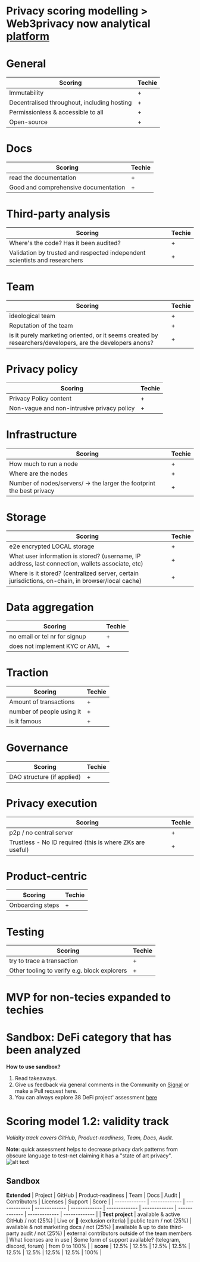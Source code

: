 # Privacy scoring modelling > Web3privacy now analytical [platform](https://github.com/Msiusko/web3privacy/tree/main/Web3privacynowplatform)

# General
| Scoring  | Techie |
| ------------- | ------------- |
| Immutability | + |
| Decentralised throughout, including hosting | + |
| Permissionless & accessible to all | + |
| Open-source | + | 
 
# Docs
| Scoring  |  Techie |
| ------------- | ------------- |
| read the documentation | + |
| Good and comprehensive documentation | + |

# Third-party analysis
| Scoring  | Techie |
| ------------- | ------------- | 
| Where's the code? Has it been audited? | + |
| Validation by trusted and respected independent scientists and researchers | + |

# Team
| Scoring  | Techie |
| ------------- | ------------- | 
| ideological team | + |
| Reputation of the team | + |
| is it purely marketing oriented, or it seems created by researchers/developers, are the developers anons? | + |

# Privacy policy
| Scoring  | Techie |
| ------------- | ------------- | 
| Privacy Policy content | + |
| Non-vague and non-intrusive privacy policy | + |

# Infrastructure
| Scoring  | Techie |
| ------------- | ------------- | 
| How much to run a node |  + |
| Where are the nodes | + |
|  Number of nodes/servers/ -> the larger the footprint the best privacy | + |

# Storage
| Scoring  | Techie |
| ------------- | ------------- | 
|  e2e encrypted LOCAL storage | + |
| What user information is stored? (username, IP address, last connection, wallets associate, etc) | + |
| Where is it stored? (centralized server, certain jurisdictions, on-chain, in browser/local cache) | + |

# Data aggregation
| Scoring  | Techie |
| ------------- | ------------- |
| no email or tel nr for signup | + |
| does not implement KYC or AML | + |

# Traction
| Scoring  | Techie |
| ------------- | ------------- | 
| Amount of transactions  | + |
| number of people using it | + |
| is it famous | + |

# Governance
| Scoring  | Techie |
| ------------- | ------------- |
| DAO structure (if applied)  | + |

# Privacy execution
| Scoring  | Techie |
| ------------- | ------------- | 
| p2p / no central server | + |
| Trustless - No ID required (this is where ZKs are useful) | + |

# Product-centric
| Scoring  | Techie |
| ------------- | ------------- | 
| Onboarding steps  | + |

# Testing
| Scoring  | Techie |
| ------------- | ------------- |
| try to trace a transaction | + |
| Other tooling to verify e.g. block explorers  | + |

# MVP for non-tecies expanded to techies

# Sandbox: DeFi category that has been analyzed

**How to use sandbox?**
1. Read takeaways.
2. Give us feedback via general comments in the Community on [Signal](https://chat.web3privacy.info/) or make a Pull request here.
3. You can always explore 38 DeFi project' assessment [here](https://github.com/web3privacy/web3privacy/blob/main/Web3privacynowplatform/scoringmodel/DeFi%20category%20prototype.md)

# Scoring model 1.2: validity track

_Validity track covers GitHub, Product-readiness, Team, Docs, Audit._

**Note**: quick assessment helps to decrease privacy dark patterns from obscure language to test-net claiming it has a "state of art privacy".
![alt text](https://github.com/web3privacy/web3privacy/blob/main/Web3privacynowplatform/scoringmodel/staticobjects/Scoring%201.2%20validity%20track.png?raw=true)

## Sandbox
**Extended**
| Project | GitHub | Product-readiness | Team | Docs | Audit | Contributors | Licenses | Support | Score |
| ------------- | ------------- | ------------- | ------------- | ------------- | ------------- | ------------- | ------------- | ------------- | ------------- |
| **Test project** | available & active GitHub / not (25%) | Live or 🚧 (exclusion criteria) | public team / not (25%) | available & not marketing docs / not (25%) | available & up to date third-party audit / not (25%) | external contributors outside of the team members | What licenses are in use | Some form of support available? (telegram, discord, forum) | from 0 to 100% |
| **score** | 12.5% | 12.5% | 12.5% | 12.5% | 12.5% | 12.5% | 12.5% | 12.5% | 100% |
